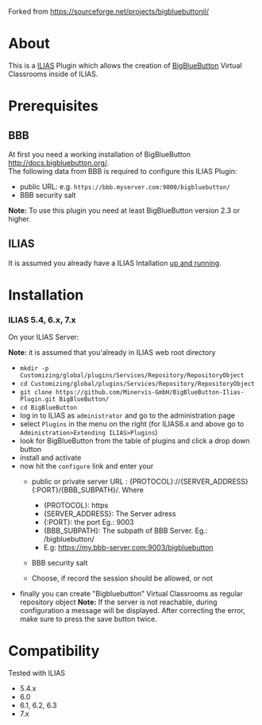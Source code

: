 Forked from https://sourceforge.net/projects/bigbluebuttonil/

# About

This is a [ILIAS](https://www.ilias.de) Plugin which allows the creation of [BigBlueButton](https://bigbluebutton.org) Virtual Classrooms inside of ILIAS.

# Prerequisites

## BBB 

At first you need a working installation of BigBlueButton http://docs.bigbluebutton.org/.  
The following data from BBB is required to configure this ILIAS Plugin:

- public URL: e.g. `https://bbb.myserver.com:9000/bigbluebutton/`
- BBB security salt

**Note:** To use this plugin you need at least BigBlueButton version 2.3 or higher.

## ILIAS

It is assumed you already have a ILIAS Intallation [up and running](https://docu.ilias.de/goto_docu_pg_116903_367.html).

# Installation

### ILIAS 5.4, 6.x, 7.x

On your ILIAS Server:

**Note:** it is assumed that you'already in ILIAS web root directory

- `mkdir -p Customizing/global/plugins/Services/Repository/RepositoryObject`
- `cd Customizing/global/plugins/Services/Repository/RepositoryObject`
- `git clone https://github.com/Minervis-GmbH/BigBlueButton-Ilias-Plugin.git BigBlueButton/`
- `cd BigBlueButton`
- log in to ILIAS as `administrator` and go to the administration page
- select `Plugins` in the menu on the right (for ILIAS6.x and above go to `Administration>Extending ILIAS>Plugins`)
- look for BigBlueButton from the table of plugins and click a drop down button
- install and activate
- now hit the `configure` link and enter your 
    - public or private server URL : {PROTOCOL}://{SERVER_ADDRESS}{:PORT}/{BBB_SUBPATH}/. Where 
        - {PROTOCOL}: https
        - {SERVER_ADDRESS}: The Server adress
        - {:PORT}: the port Eg.: 9003
        - {BBB_SUBPATH}: The subpath of BBB Server. Eg.: /bigbluebutton/
        - E.g:  https://my.bbb-server.com:9003/bigbluebutton
        
    - BBB security salt
    - Choose, if record the session should be allowed, or not
- finally you can create "Bigbluebutton" Virtual Classrooms as regular repository object
**Note:** If the server is not reachable, during configuration a message will be displayed. After correcting the error, make sure to press the save button twice.


# Compatibility

Tested with ILIAS

- 5.4.x
- 6.0
- 6.1, 6.2, 6.3
- 7.x



